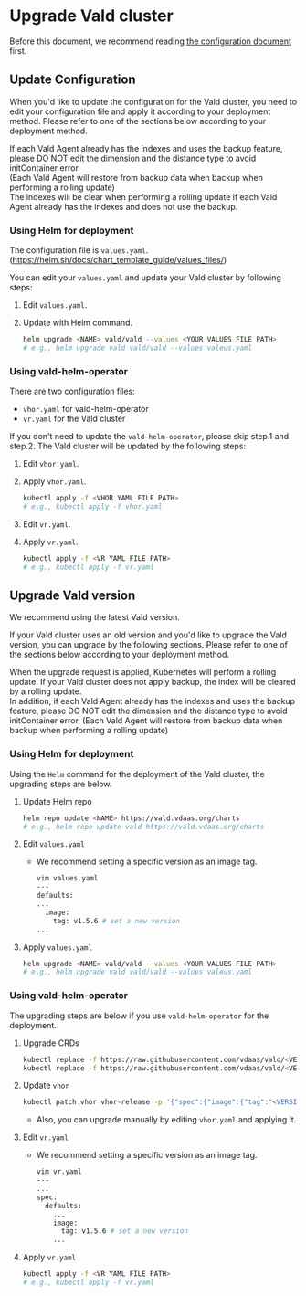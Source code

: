 # Upgrade Vald cluster

Before this document, we recommend reading [the configuration document](../user-guides/configuration.md) first.

## Update Configuration

When you'd like to update the configuration for the Vald cluster, you need to edit your configuration file and apply it according to your deployment method.
Please refer to one of the sections below according to your deployment method.

<div class="caution">
If each Vald Agent already has the indexes and uses the backup feature, please DO NOT edit the dimension and the distance type to avoid initContainer error.<BR>
(Each Vald Agent will restore from backup data when backup when performing a rolling update)
</div>

<div class="warn">
The indexes will be clear when performing a rolling update if each Vald Agent already has the indexes and does not use the backup.
</div>

### Using Helm for deployment

The configuration file is `values.yaml`. (https://helm.sh/docs/chart_template_guide/values_files/)


You can edit your `values.yaml` and update your Vald cluster by following steps:
1. Edit `values.yaml`.
1. Update with Helm command. 

    ```bash
    helm upgrade <NAME> vald/vald --values <YOUR VALUES FILE PATH>
    # e.g., helm upgrade vald vald/vald --values valeus.yaml
    ```

### Using vald-helm-operator

There are two configuration files:
- `vhor.yaml` for vald-helm-operator
- `vr.yaml` for the Vald cluster

If you don't need to update the `vald-helm-operator`, please skip step.1 and step.2.
The Vald cluster will be updated by the following steps:
1. Edit `vhor.yaml`.
1. Apply `vhor.yaml`.

    ```bash
    kubectl apply -f <VHOR YAML FILE PATH>
    # e.g., kubectl apply -f vhor.yaml 
    ```

1. Edit `vr.yaml`.
1. Apply `vr.yaml`.

    ```bash
    kubectl apply -f <VR YAML FILE PATH>
    # e.g., kubectl apply -f vr.yaml 
    ```

## Upgrade Vald version

We recommend using the latest Vald version.

If your Vald cluster uses an old version and you'd like to upgrade the Vald version, you can upgrade by the following sections.
Please refer to one of the sections below according to your deployment method.

<div class="caution">
When the upgrade request is applied, Kubernetes will perform a rolling update.
If your Vald cluster does not apply backup, the index will be cleared by a rolling update.<BR>
In addition, if each Vald Agent already has the indexes and uses the backup feature, please DO NOT edit the dimension and the distance type to avoid initContainer error.
(Each Vald Agent will restore from backup data when backup when performing a rolling update)
</div>

### Using Helm for deployment

Using the `Helm` command for the deployment of the Vald cluster, the upgrading steps are below.

1. Update Helm repo

    ```bash
    helm repo update <NAME> https://vald.vdaas.org/charts
    # e.g., helm repo update vald https://vald.vdaas.org/charts
    ```

1. Edit `values.yaml`
    - We recommend setting a specific version as an image tag.

        ```bash
        vim values.yaml
        ---
        defaults:
        ...
          image:
            tag: v1.5.6 # set a new version
        ...
        ```

1. Apply `values.yaml`

    ```bash
    helm upgrade <NAME> vald/vald --values <YOUR VALUES FILE PATH>
    # e.g., helm upgrade vald vald/vald --values valeus.yaml
    ```

### Using vald-helm-operator

The upgrading steps are below if you use `vald-helm-operator` for the deployment.

1. Upgrade CRDs

    ```bash
    kubectl replace -f https://raw.githubusercontent.com/vdaas/vald/<VERSION>/charts/vald-helm-operator/crds/valdrelease.yaml
    kubectl replace -f https://raw.githubusercontent.com/vdaas/vald/<VERSION>/charts/vald-helm-operator/crds/valdhelmoperatorrelease.yaml
    ```

1. Update `vhor`

    ```bash
    kubectl patch vhor vhor-release -p '{"spec":{"image":{"tag":"<VERSION>"}}}'
    ```

    - Also, you can upgrade manually by editing `vhor.yaml` and applying it.

1. Edit `vr.yaml`
    - We recommend setting a specific version as an image tag.

        ```bash
        vim vr.yaml
        ---
        ...
        spec:
          defaults:
            ...
            image:
              tag: v1.5.6 # set a new version
            ...
        ```

1. Apply `vr.yaml`

    ```bash
    kubectl apply -f <VR YAML FILE PATH>
    # e.g., kubectl apply -f vr.yaml 
    ```

